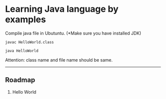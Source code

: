 # Learning Java language by examples

Compile java file in Ubutuntu. (*Make sure you have installed JDK)

```
javac HelloWorld.class
```

```
java HelloWorld
```

Attention: class name and file name should be same.

---

## Roadmap
1. Hello World